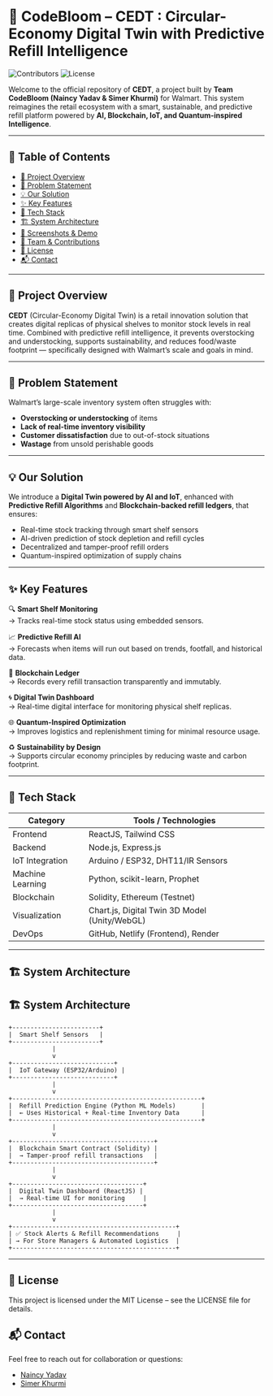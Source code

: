 # 🌿 CodeBloom – CEDT : Circular-Economy Digital Twin with Predictive Refill Intelligence

![Contributors](https://img.shields.io/github/contributors/naincyyadav/CodeBloom-CEDT?style=for-the-badge)
![License](https://img.shields.io/github/license/naincyyadav/CodeBloom-CEDT?style=for-the-badge)


Welcome to the official repository of **CEDT**, a project built by **Team CodeBloom (Naincy Yadav & Simer Khurmi)** for Walmart. This system reimagines the retail ecosystem with a smart, sustainable, and predictive refill platform powered by **AI, Blockchain, IoT, and Quantum-inspired Intelligence**.

---

## 📌 Table of Contents
- [🚀 Project Overview](#-project-overview)
- [🎯 Problem Statement](#-problem-statement)
- [💡 Our Solution](#-our-solution)
- [✨ Key Features](#-key-features)
- [🧠 Tech Stack](#-tech-stack)
- [🏗️ System Architecture](#-system-architecture)
- [📸 Screenshots & Demo](#-screenshots--demo)
- [🤝 Team & Contributions](#-team--contributions)
- [📄 License](#-license)
- [📬 Contact](#-contact)

---

## 🚀 Project Overview

**CEDT** (Circular-Economy Digital Twin) is a retail innovation solution that creates digital replicas of physical shelves to monitor stock levels in real time. Combined with predictive refill intelligence, it prevents overstocking and understocking, supports sustainability, and reduces food/waste footprint — specifically designed with Walmart’s scale and goals in mind.

---

## 🎯 Problem Statement

Walmart’s large-scale inventory system often struggles with:
- **Overstocking or understocking** of items
- **Lack of real-time inventory visibility**
- **Customer dissatisfaction** due to out-of-stock situations
- **Wastage** from unsold perishable goods

---

## 💡 Our Solution

We introduce a **Digital Twin powered by AI and IoT**, enhanced with **Predictive Refill Algorithms** and **Blockchain-backed refill ledgers**, that ensures:

- Real-time stock tracking through smart shelf sensors
- AI-driven prediction of stock depletion and refill cycles
- Decentralized and tamper-proof refill orders
- Quantum-inspired optimization of supply chains

---

## ✨ Key Features

🔍 **Smart Shelf Monitoring**  
→ Tracks real-time stock status using embedded sensors.

📈 **Predictive Refill AI**  
→ Forecasts when items will run out based on trends, footfall, and historical data.

🔗 **Blockchain Ledger**  
→ Records every refill transaction transparently and immutably.

🌀 **Digital Twin Dashboard**  
→ Real-time digital interface for monitoring physical shelf replicas.

🌐 **Quantum-Inspired Optimization**  
→ Improves logistics and replenishment timing for minimal resource usage.

♻️ **Sustainability by Design**  
→ Supports circular economy principles by reducing waste and carbon footprint.

---

## 🧠 Tech Stack

| Category        | Tools / Technologies                       |
|-----------------|--------------------------------------------|
| Frontend        | ReactJS, Tailwind CSS                      |
| Backend         | Node.js, Express.js                        |
| IoT Integration | Arduino / ESP32, DHT11/IR Sensors          |
| Machine Learning| Python, scikit-learn, Prophet              |
| Blockchain      | Solidity, Ethereum (Testnet)               |
| Visualization   | Chart.js, Digital Twin 3D Model (Unity/WebGL) |
| DevOps          | GitHub, Netlify (Frontend), Render         |

---

## 🏗️ System Architecture

## 🏗️ System Architecture

```plaintext
+------------------------+
|  Smart Shelf Sensors   |
+------------------------+
            |
            v
+----------------------------+
|  IoT Gateway (ESP32/Arduino) |
+----------------------------+
            |
            v
+----------------------------------------------------+
|  Refill Prediction Engine (Python ML Models)       |
|  ← Uses Historical + Real-time Inventory Data      |
+----------------------------------------------------+
            |
            v
+---------------------------------------+
|  Blockchain Smart Contract (Solidity) |
|  → Tamper-proof refill transactions   |
+---------------------------------------+
            |
            v
+------------------------------------+
|  Digital Twin Dashboard (ReactJS) |
|  → Real-time UI for monitoring     |
+------------------------------------+
            |
            v
+---------------------------------------------+
| ✅ Stock Alerts & Refill Recommendations     |
| → For Store Managers & Automated Logistics  |
+---------------------------------------------+
```


---


  ## 📄 License
This project is licensed under the MIT License – see the LICENSE file for details.

## 📬 Contact

Feel free to reach out for collaboration or questions:

- [Naincy Yadav](https://www.linkedin.com/in/naincyyadav)
- [Simer Khurmi](https://www.linkedin.com/in/simerkhurmi)
 







